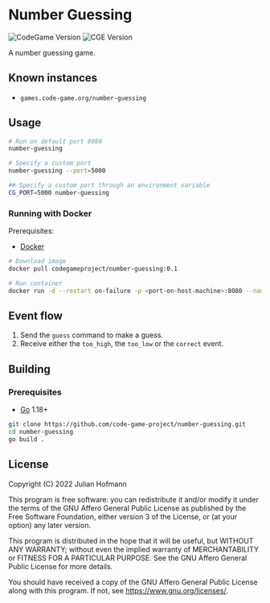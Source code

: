 # Number Guessing
![CodeGame Version](https://img.shields.io/badge/CodeGame-v0.7-orange)
![CGE Version](https://img.shields.io/badge/CGE-v0.4-green)

A number guessing game.

## Known instances

- `games.code-game.org/number-guessing`

## Usage

```sh
# Run on default port 8080
number-guessing

# Specify a custom port
number-guessing --port=5000

## Specify a custom port through an environment variable
CG_PORT=5000 number-guessing
```

### Running with Docker

Prerequisites:
- [Docker](https://docker.com/)

```sh
# Download image
docker pull codegameproject/number-guessing:0.1

# Run container
docker run -d --restart on-failure -p <port-on-host-machine>:8080 --name number-guessing codegameproject/number-guessing:0.1
```

## Event flow

1. Send the `guess` command to make a guess.
2. Receive either the `too_high`, the `too_low` or the `correct` event.

## Building

### Prerequisites

- [Go](https://go.dev) 1.18+

```sh
git clone https://github.com/code-game-project/number-guessing.git
cd number-guessing
go build .
```
## License

Copyright (C) 2022 Julian Hofmann

This program is free software: you can redistribute it and/or modify
it under the terms of the GNU Affero General Public License as published
by the Free Software Foundation, either version 3 of the License, or
(at your option) any later version.

This program is distributed in the hope that it will be useful,
but WITHOUT ANY WARRANTY; without even the implied warranty of
MERCHANTABILITY or FITNESS FOR A PARTICULAR PURPOSE.  See the
GNU Affero General Public License for more details.

You should have received a copy of the GNU Affero General Public License
along with this program.  If not, see <https://www.gnu.org/licenses/>.
